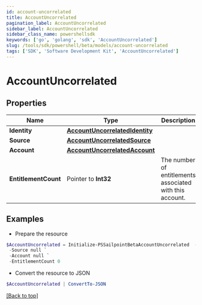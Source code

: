 ```yaml
---
id: account-uncorrelated
title: AccountUncorrelated
pagination_label: AccountUncorrelated
sidebar_label: AccountUncorrelated
sidebar_class_name: powershellsdk
keywords: ['go', 'golang', 'sdk', 'AccountUncorrelated'] 
slug: /tools/sdk/powershell/beta/models/account-uncorrelated
tags: ['SDK', 'Software Development Kit', 'AccountUncorrelated']
---
```



# AccountUncorrelated

## Properties

Name | Type | Description | Notes
------------ | ------------- | ------------- | -------------
**Identity** |  [**AccountUncorrelatedIdentity**](account-uncorrelated-identity) |  | 
**Source** |  [**AccountUncorrelatedSource**](account-uncorrelated-source) |  | 
**Account** |  [**AccountUncorrelatedAccount**](account-uncorrelated-account) |  | 
**EntitlementCount** |  Pointer to **Int32** | The number of entitlements associated with this account. | [optional] 

## Examples

- Prepare the resource
```powershell
$AccountUncorrelated = Initialize-PSSailpointBetaAccountUncorrelated  -Identity null `
 -Source null `
 -Account null `
 -EntitlementCount 0
```

- Convert the resource to JSON
```powershell
$AccountUncorrelated | ConvertTo-JSON
```


[[Back to top]](#) 

